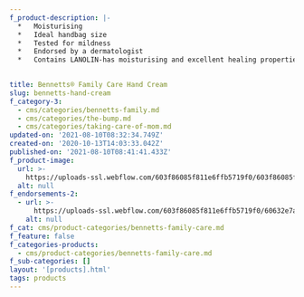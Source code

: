 ```yaml
---
f_product-description: |-
  *   Moisturising
  *   Ideal handbag size
  *   Tested for mildness
  *   Endorsed by a dermatologist
  *   Contains LANOLIN-has moisturising and excellent healing properties.

  ‍
title: Bennetts® Family Care Hand Cream
slug: bennetts-hand-cream
f_category-3:
  - cms/categories/bennetts-family.md
  - cms/categories/the-bump.md
  - cms/categories/taking-care-of-mom.md
updated-on: '2021-08-10T08:32:34.749Z'
created-on: '2020-10-13T14:03:33.042Z'
published-on: '2021-08-10T08:41:41.433Z'
f_product-image:
  url: >-
    https://uploads-ssl.webflow.com/603f86085f811e6ffb5719f0/603f86085f811e457a571b29_bennetts-hand-cream.png
  alt: null
f_endorsements-2:
  - url: >-
      https://uploads-ssl.webflow.com/603f86085f811e6ffb5719f0/60632e7a6e80d746920c841c_Asset%202.svg
    alt: null
f_cat: cms/product-categories/bennetts-family-care.md
f_feature: false
f_categories-products:
  - cms/product-categories/bennetts-family-care.md
f_sub-categories: []
layout: '[products].html'
tags: products
---
```



